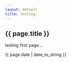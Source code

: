 ```yaml
---
layout: default
title: testing
---
```

<h2>{{ page.title }}</h2>
<p>testing first page...</p>
<p>{{ page.date | date_to_string }}</p>
